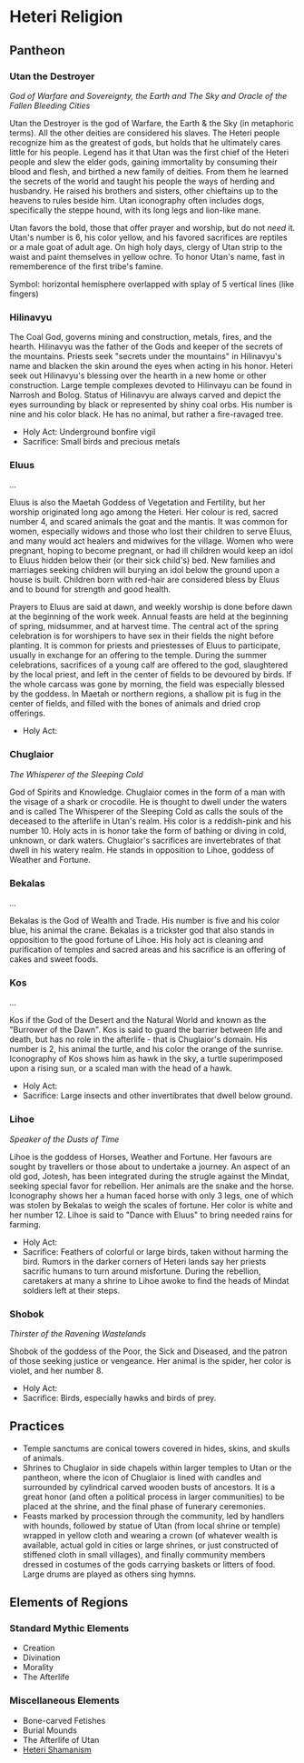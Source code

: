 # Heteri Religion

## Pantheon

### Utan the Destroyer
_God of Warfare and Sovereignty, the Earth and The Sky and Oracle of the Fallen Bleeding Cities_

Utan the Destroyer is the god of Warfare, the Earth & the Sky (in metaphoric terms). All the other deities are considered his slaves. The Heteri people recognize him as the greatest of gods, but holds that he ultimately cares little for his people. Legend has it that Utan was the first chief of the Heteri people and slew the elder gods, gaining immortality by consuming their blood and flesh, and birthed a new family of deities. From them he learned the secrets of the world and taught his people the ways of herding and husbandry. He raised his brothers and sisters, other chieftains up to the heavens to rules beside him.  Utan iconography often includes dogs, specifically the steppe hound, with its long legs and lion-like mane.

Utan favors the bold, those that offer prayer and worship, but do not *need* it. Utan's number is 6, his color yellow, and his favored sacrifices are reptiles or a male goat of adult age. On high holy days, clergy of Utan strip to the waist and paint themselves in yellow ochre. To honor Utan's name, fast in rememberence of the first tribe's famine.

Symbol: horizontal hemisphere overlapped with splay of 5 vertical lines (like fingers)

### Hilinavyu 
The Coal God, governs mining and construction, metals, fires, and the hearth. Hilinavyu was the father of the Gods and keeper of the secrets of the mountains. Priests seek "secrets under the mountains" in Hilinavyu's name and blacken the skin around the eyes when acting in his honor.  Heteri seek out Hilinavyu's blessing over the hearth in a new home or other construction. Large temple complexes devoted to Hilinvayu can be found in Narrosh and Bolog. Status of Hilinavyu are always carved and depict the eyes surrounding by black or represented by shiny coal orbs. His number is nine and his color black. He has no animal, but rather a fire-ravaged tree.

* Holy Act: Underground bonfire vigil
* Sacrifice: Small birds and precious metals

### Eluus
_..._

Eluus is also the Maetah Goddess of Vegetation and Fertility, but her worship originated long ago among the Heteri. Her colour is red, sacred number 4, and scared animals the goat and the mantis. It was common for women, especially widows and those who lost their children to serve Eluus, and many would act healers and midwives for the village. Women who were pregnant, hoping to become pregnant, or had ill children would keep an idol to Eluus hidden below their (or their sick child's) bed.  New families and marriages seeking children will burying an idol below the ground upon a house is built. Children born with red-hair are considered bless by Eluus and to bound for strength and good health.

Prayers to Eluus are said at dawn, and weekly worship is done before dawn at the beginning of the work week. Annual feasts are held at the beginning of spring, midsummer, and at harvest time. The central act of the spring celebration is for worshipers to have sex in their fields the night before planting. It is common for priests and priestesses of Eluus to participate, usually in exchange for an offering to the temple. During the summer celebrations, sacrifices of a young calf are offered to the god, slaughtered by the local priest, and left in the center of fields to be devoured by birds. If the whole carcass was gone by morning, the field was especially blessed by the goddess.  In Maetah or northern regions, a shallow pit is fug in the center of fields, and filled with the bones of animals and dried crop offerings. 

* Holy Act:

### Chuglaior 
_The Whisperer of the Sleeping Cold_

God of Spirits and Knowledge. Chuglaior comes in the form of a man with the visage of a shark or crocodile.  He is thought to dwell under the waters and is called The Whisperer of the Sleeping Cold as calls the souls of the deceased to the afterlife in Utan's realm.  His color is a reddish-pink and his number 10.  Holy acts in is honor take the form of bathing or diving in cold, unknown, or dark waters.  Chuglaior's sacrifices are invertebrates of that dwell in his watery realm.  He stands in opposition to Lihoe, goddess of Weather and Fortune.

### Bekalas
_..._

Bekalas is the God of Wealth and Trade.  His number is five and his color blue, his animal the crane.  Bekalas is a trickster god that also stands in opposition to the good fortune of Lihoe.  His holy act is cleaning and purification of temples and sacred areas and his sacrifice is an offering of cakes and sweet foods.

### Kos
_..._

Kos if the God of the Desert and the Natural World and known as the "Burrower of the Dawn".  Kos is said to guard the barrier between life and death, but has no role in the afterlife - that is Chuglaior's domain. His number is 2, his animal the turtle, and his color the orange of the sunrise. Iconography of Kos shows him as hawk in the sky, a turtle superimposed upon a rising sun, or a scaled man with the head of a hawk. 

* Holy Act:
* Sacrifice:  Large insects and other invertibrates that dwell below ground.

### Lihoe 
_Speaker of the Dusts of Time_

Lihoe is the goddess of Horses, Weather and Fortune. Her favours are sought by travellers or those about to undertake a journey. An aspect of an old god, Jotesh, has been integrated during the strugle against the Mindat, seeking special favor for rebellion. Her animals are the snake and the horse. Iconography shows her a human faced horse with only 3 legs, one of which was stolen by Bekalas to weigh the scales of fortune. Her color is white and her number 12. Lihoe is said to "Dance with Eluus" to bring needed rains for farming.

* Holy Act:
* Sacrifice: Feathers of colorful or large birds, taken without harming the bird.  Rumors in the darker corners of Heteri lands say her priests sacrific humans to turn around misfortune.  During the rebellion, caretakers at many a shrine to Lihoe awoke to find the heads of Mindat soldiers left at their steps.


### Shobok
_Thirster of the Ravening Wastelands_

Shobok of the goddess of the Poor, the Sick and Diseased, and the patron of those seeking justice or vengeance.  Her animal is the spider, her color is violet, and her number 8.

* Holy Act:
* Sacrifice: Birds, especially hawks and birds of prey.

## Practices
* Temple sanctums are conical towers covered in hides, skins, and skulls of animals.
* Shrines to Chuglaior in side chapels within larger temples to Utan or the pantheon, where the icon of Chuglaior is lined with candles and surrounded by cylindrical carved wooden busts of ancestors.  It is a great honor (and often a political process in larger communities) to be placed at the shrine, and the final phase of funerary ceremonies.
* Feasts marked by procession through the community, led by handlers with hounds, followed by statue of Utan (from local shrine or temple) wrapped in yellow cloth and wearing a crown (of whatever wealth is available, actual gold in cities or large shrines, or just constructed of stiffened cloth in small villages), and finally community members dressed in costumes of the gods carrying baskets or litters of food.  Large drums are played as others sing hymns.


## Elements of Regions

### Standard Mythic Elements

* Creation
* Divination
* Morality
* The Afterlife

### Miscellaneous Elements

* Bone-carved Fetishes
* Burial Mounds
* The Afterlife of Utan
* [Heteri Shamanism](heteri_shamanism.md)
